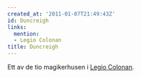 ```yaml
---
created_at: '2011-01-07T21:49:43Z'
id: Duncreigh
links:
  mention:
  - Legio Colonan
title: Duncreigh
---
```


Ett av de tio magikerhusen i [Legio Colonan].

  [Legio Colonan]: Legio_Colonan